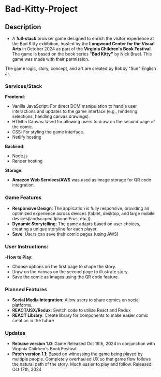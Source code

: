 # Bad-Kitty-Project

## Description

- A **full-stack** browser game designed to enrich the visitor experience at the Bad Kitty exhibition, hosted by the **Longwood Center for the Visual Arts** in October 2024 as part of the **Virginia Children's Book Festival**. The game is based on the book series **"Bad Kitty"** by Nick Bruel. This game was made with their permission.

The game logic, story, concept, and art are created by Bobby "Sun" English Jr.

### Services/Stack

**Frontend**: 

- Vanilla JavaScript: For direct DOM manipulation to handle user interactions and updates to the game interface (e.g., rendering selections, handling canvas drawings).
- HTML5 Canvas: Used for allowing users to draw on the second page of the comic.
- CSS: For styling the game interface.
- Netlify hosting
  
**Backend**:

- Node.js
- Render hosting

**Storage**: 

- **Amazon Web Services/AWS** was used as image storage for QR code integration.

### Game Features

- **Responsive Design**: The application is fully responsive, providing an optimized experience across devices (tablet, desktop, and large mobile devices(landscaped Iphone Pros, etc.)).
- **Dynamic Storytelling**: The game adapts based on user choices, creating a unique storyline for each player.
- **Save**: Users can save their comic pages (using AWS)
  
### User Instructions:
-**How to Play**: 

- Choose options on the first page to shape the story.
- Draw on the canvas on the second page to illustrate story.
- Save the comic as images using the QR code feature.

### Planned Features

- **Social Media Integration**: Allow users to share comics on social platforms.
- **REACT/JSX/Redux**: Switch code to utilize React and Redux
- **REACT Library**: Create library for components to make easier comic creation in the future

### Updates

- **Release version 1.0**: Game Released Oct 16th, 2024 in conjunction with Virginia Children's Book Festival
- **Patch version 1.1**: Based on witnessing the game being played by multiple people. Completely overhauled UX so that game flow follows the natural path of the story. Much easier to play and follow. Released Oct 17th, 2024
